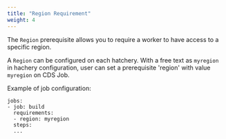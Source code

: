 ```yaml
---
title: "Region Requirement"
weight: 4
---
```


The `Region` prerequisite allows you to require a worker to have access to a specific region.

A `Region` can be configured on each hatchery. With a free text as `myregion` in hachery configuration, 
user can set a prerequisite 'region' with value `myregion` on CDS Job.

Example of job configuration:
```
jobs:
- job: build
  requirements:
  - region: myregion
  steps:
  ...
```
